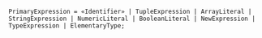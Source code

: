 <!-- This file is generated automatically by infrastructure scripts. Please don't edit by hand. -->

<!-- markdownlint-disable first-line-h1 -->

```{ .ebnf .slang-ebnf #PrimaryExpression }
PrimaryExpression = «Identifier» | TupleExpression | ArrayLiteral | StringExpression | NumericLiteral | BooleanLiteral | NewExpression | TypeExpression | ElementaryType;
```
